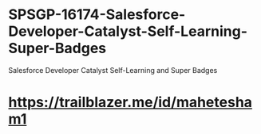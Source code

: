 # SPSGP-16174-Salesforce-Developer-Catalyst-Self-Learning-Super-Badges
Salesforce Developer Catalyst Self-Learning and Super Badges

# https://trailblazer.me/id/mahetesham1

